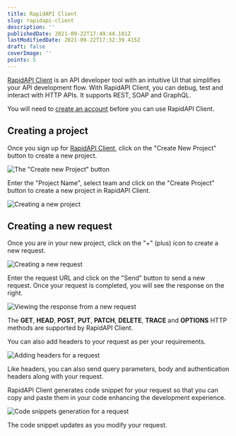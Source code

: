 ```yaml
---
title: RapidAPI Client
slug: rapidapi-client
description: ''
publishedDate: 2021-09-22T17:49:44.101Z
lastModifiedDate: 2021-09-22T17:32:39.415Z
draft: false
coverImage: ''
points: 5
---
```


<Callout>

  [RapidAPI Client](https://rapidapi.com/products/api-design?utm_source=RapidAPI.com/learn&utm_medium=DevRel&utm_campaign=DevRel) is an API developer tool with an intuitive UI that simplifies your API development flow. With RapidAPI Client, you can debug, test and interact with HTTP APIs. It supports REST, SOAP and GraphQL.

</Callout>

You will need to [create an account](https://paw.app/signup?utm_source=RapidAPI.com/learn&utm_medium=DevRel&utm_campaign=DevRel) before you can use RapidAPI Client.


## Creating a project

Once you sign up for [RapidAPI Client](https://paw.app?utm_source=RapidAPI.com/learn&utm_medium=DevRel&utm_campaign=DevRel), click on the "Create New Project" button to create a new project.

![The "Create new Project" button](https://raw.githubusercontent.com/RapidAPI/DevRel-Stack-Data/dev/learn/courses/rapidapi-testing/images/image16.png)

Enter the "Project Name", select team and click on the "Create Project" button to create a new project in RapidAPI Client.

![Creating a new project](https://raw.githubusercontent.com/RapidAPI/DevRel-Stack-Data/dev/learn/courses/rapidapi-testing/images/image17.png)

## Creating a new request

Once you are in your new project, click on the "+" (plus) icon to create a new request.

![Creating a new request](https://raw.githubusercontent.com/RapidAPI/DevRel-Stack-Data/dev/learn/courses/rapidapi-testing/images/image18.png)

Enter the request URL and click on the "Send" button to send a new request. Once your request is completed, you will see the response on the right.

![Viewing the response from a new request](https://raw.githubusercontent.com/RapidAPI/DevRel-Stack-Data/dev/learn/courses/rapidapi-testing/images/image19.png)

The **GET**, **HEAD**, **POST**, **PUT**, **PATCH**, **DELETE**, **TRACE** and **OPTIONS** HTTP methods are supported by RapidAPI Client.

You can also add headers to your request as per your requirements.

![Adding headers for a request](https://raw.githubusercontent.com/RapidAPI/DevRel-Stack-Data/dev/learn/courses/rapidapi-testing/images/image20.png)

Like headers, you can also send query parameters, body and authentication headers along with your request.

RapidAPI Client generates code snippet for your request so that you can copy and paste them in your code enhancing the development experience.

![Code snippets generation for a request](https://raw.githubusercontent.com/RapidAPI/DevRel-Stack-Data/dev/learn/courses/rapidapi-testing/images/image21.png)

The code snippet updates as you modify your request.
